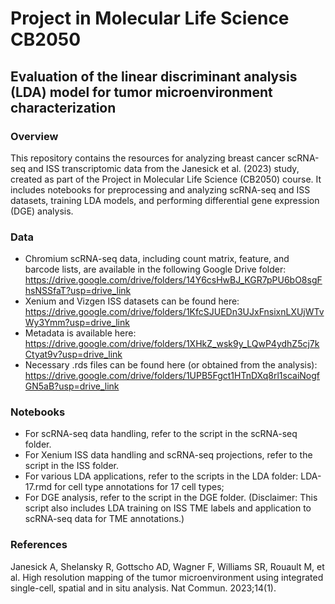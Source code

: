 # Project in Molecular Life Science CB2050
## Evaluation of the linear discriminant analysis (LDA) model for tumor microenvironment characterization

### Overview
This repository contains the resources for analyzing breast cancer scRNA-seq and ISS transcriptomic data from the Janesick et al. (2023) study, created as part of the Project in Molecular Life Science (CB2050) course. It includes notebooks for preprocessing and analyzing scRNA-seq and ISS datasets, training LDA models, and performing differential gene expression (DGE) analysis.

### Data
- Chromium scRNA-seq data, including count matrix, feature, and barcode lists, are available in the following Google Drive folder: https://drive.google.com/drive/folders/14Y6csHwBJ_KGR7pPU6bO8sgFhsNSSfaT?usp=drive_link
- Xenium and Vizgen ISS datasets can be found here: https://drive.google.com/drive/folders/1KfcSJUEDn3UJxFnsixnLXUjWTvWy3Ymm?usp=drive_link
- Metadata is available here: https://drive.google.com/drive/folders/1XHkZ_wsk9y_LQwP4ydhZ5cj7kCtyat9v?usp=drive_link
- Necessary .rds files can be found here (or obtained from the analysis): https://drive.google.com/drive/folders/1UPB5Fgct1HTnDXq8rl1scaiNogfGN5aB?usp=drive_link

### Notebooks
- For scRNA-seq data handling, refer to the script in the scRNA-seq folder.
- For Xenium ISS data handling and scRNA-seq projections, refer to the script in the ISS folder.
- For various LDA applications, refer to the scripts in the LDA folder: LDA-17.rmd for cell type annotations for 17 cell types; 
- For DGE analysis, refer to the script in the DGE folder. (Disclaimer: This script also includes LDA training on ISS TME labels and application to scRNA-seq data for TME annotations.)

### References
Janesick A, Shelansky R, Gottscho AD, Wagner F, Williams SR, Rouault M, et al. High resolution mapping of the tumor microenvironment using integrated single-cell, spatial and in situ analysis. Nat Commun. 2023;14(1). 
